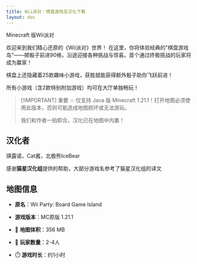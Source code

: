 ```yaml
---
title: Wii派对：棋盘游戏岛汉化下载
layout: doc
---
```


Minecraft 版Wii派对

欢迎来到我们精心还原的《Wii派对》世界！
在这里，你将体验经典的"棋盘游戏岛"——掷骰子前进90格，沿途迎接各种挑战与惊喜。首个通过终极挑战的玩家将成为赢家！

棋盘上还隐藏着25款趣味小游戏，获胜就能获得额外骰子助你飞跃前进！

所有小游戏（含2款特别附加游戏）均可在大厅单独畅玩！

> [!IMPORTANT] 重要
> 💥 仅支持 Java 版 Minecraft 1.21.1！打开地图必须使用此版本，否则可能造成地图损坏或无法游玩。
>
> 我们和作者一拍即合，汉化已在地图中内置！

<DownloadLinks :methods="[
  { id: 'mapdl', text: '下载地图与汉化', icon: '/imgs/svg/curseforge.svg', link: 'https://www.curseforge.com/minecraft/worlds/wii-party-in-mc/files/all' },
  { id: 'planetminecraft', text: '地图原帖', icon: '/imgs/svg/curseforge.svg', link: 'https://www.curseforge.com/minecraft/worlds/wii-party-in-mc' }
]" />

## 汉化者

琪露诺，Cat酱，北极熊IceBear

感谢**猫星汉化组**提供的帮助，大部分游戏名参考了猫星汉化组的译文

## 地图信息

- **原名**：Wii Party: Board Game Island
- **游戏版本**：MC原版 1.21.1

- 📂 **地图体积**：356 MB
- 🧠 **玩家数量**：2-4人
- ⏱️ **游戏时长**：约1小时

<DocSupport />
